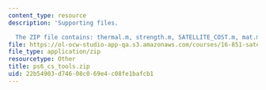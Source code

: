 ```yaml
---
content_type: resource
description: 'Supporting files.

  The ZIP file contains: thermal.m, strength.m, SATELLITE_COST.m, mat.m, and mat.asv.'
file: https://ol-ocw-studio-app-qa.s3.amazonaws.com/courses/16-851-satellite-engineering-fall-2003/22b54903d74608c069e4c08fe1bafcb1_ps6_cs_tools.zip
file_type: application/zip
resourcetype: Other
title: ps6_cs_tools.zip
uid: 22b54903-d746-08c0-69e4-c08fe1bafcb1
---
```

